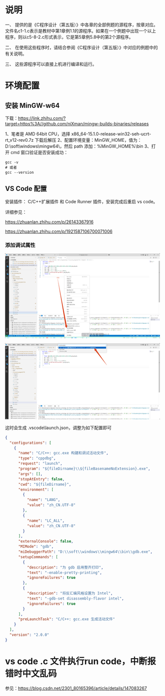 # 说明

一、 提供的是《C程序设计（第五版）》中各章的全部例题的源程序，按章对应。文件名c1-1.c表示是教材中第1章例1.1的源程序。如果在一个例题中出现一个以上程序，则以c5-8-2.c形式表示，它是第5章例5.8中的第2个源程序。

二、 在使用这些程序时，请结合参阅《C程序设计（第五版）》中对应的例题中的有关说明。

三、 这些源程序可以直接上机进行编译和运行。

# 环境配置

## 安装 MinGW-w64

下载：https://link.zhihu.com/?target=https%3A//github.com/niXman/mingw-builds-binaries/releases

1、笔者是 AMD 64bit CPU，选择 x86_64-15.1.0-release-win32-seh-ucrt-rt_v12-rev0.7z 下载后解压
2、配置环境变量：MinGW_HOME，值为：D:\soft\windows\mingw64\，然后 path 添加：%MinGW_HOME%\bin
3、打开 cmd 窗口验证是否安装成功：

```shell
gcc -v
# 或者
gcc --version
```

## VS Code 配置

安装插件： C/C++扩展插件 和 Code Runner 插件，安装完成后重启 vs code。

详细参见：

https://zhuanlan.zhihu.com/p/26143367916

https://zhuanlan.zhihu.com/p/1921587106700071006

### 添加调试属性

![img.png](./assets/img.png)

![img_1.png](./assets/img_1.png)

这时会生成 .vscode\launch.json，调整为如下配置即可

```json
{
  "configurations": [
    {
      "name": "C/C++: gcc.exe 构建和调试活动文件",
      "type": "cppdbg",
      "request": "launch",
      "program": "${fileDirname}\\${fileBasenameNoExtension}.exe",
      "args": [],
      "stopAtEntry": false,
      "cwd": "${fileDirname}",
      "environment": [
        {
          "name": "LANG",
          "value": "zh_CN.UTF-8"
        },
        {
          "name": "LC_ALL",
          "value": "zh_CN.UTF-8"
        }
      ],
      "externalConsole": false,
      "MIMode": "gdb",
      "miDebuggerPath": "D:\\soft\\windows\\mingw64\\bin\\gdb.exe",
      "setupCommands": [
        {
          "description": "为 gdb 启用整齐打印",
          "text": "-enable-pretty-printing",
          "ignoreFailures": true
        },
        {
          "description": "将反汇编风格设置为 Intel",
          "text": "-gdb-set disassembly-flavor intel",
          "ignoreFailures": true
        }
      ],
      "preLaunchTask": "C/C++: gcc.exe 生成活动文件"
    }
  ],
  "version": "2.0.0"
}
```

# vs code .c 文件执行run code，中断报错时中文乱码

参见：https://blog.csdn.net/2301_80165396/article/details/147083267

